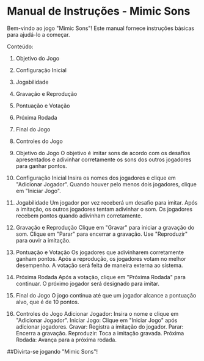 # Manual de Instruções - Mimic Sons

Bem-vindo ao jogo "Mimic Sons"! Este manual fornece instruções básicas para ajudá-lo a começar.

Conteúdo:
1. Objetivo do Jogo
2. Configuração Inicial
3. Jogabilidade
4. Gravação e Reprodução
5. Pontuação e Votação
6. Próxima Rodada
7. Final do Jogo
9. Controles do Jogo


1. Objetivo do Jogo
O objetivo é imitar sons de acordo com os desafios apresentados e adivinhar corretamente os sons dos outros jogadores para ganhar pontos.

2. Configuração Inicial
Insira os nomes dos jogadores e clique em "Adicionar Jogador". 
Quando houver pelo menos dois jogadores, clique em "Iniciar Jogo".

3. Jogabilidade
Um jogador por vez receberá um desafio para imitar.
Após a imitação, os outros jogadores tentam adivinhar o som.
Os jogadores recebem pontos quando adivinham corretamente.

4. Gravação e Reprodução
Clique em "Gravar" para iniciar a gravação do som.
Clique em "Parar" para encerrar a gravação.
Use "Reproduzir" para ouvir a imitação.

5. Pontuação e Votação
Os jogadores que adivinharem corretamente ganham pontos.
Após a reprodução, os jogadores votam no melhor desempenho.
A votação será feita de maneira externa ao sistema.

6. Próxima Rodada
Após a votação, clique em "Próxima Rodada" para continuar.
O próximo jogador será designado para imitar.

7. Final do Jogo
O jogo continua até que um jogador alcance a pontuação alvo, que é de 10 pontos.

8. Controles do Jogo
Adicionar Jogador: Insira o nome e clique em "Adicionar Jogador".
Iniciar Jogo: Clique em "Iniciar Jogo" após adicionar jogadores.
Gravar: Registra a imitação do jogador.
Parar: Encerra a gravação.
Reproduzir: Toca a imitação gravada.
Próxima Rodada: Avança para a próxima rodada.

##Divirta-se jogando "Mimic Sons"!